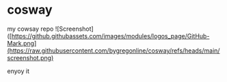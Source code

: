 # cosway
my cowsay repo
![Screenshot]([https://github.githubassets.com/images/modules/logos_page/GitHub-Mark.png](https://raw.githubusercontent.com/bygregonline/cosway/refs/heads/main/screenshot.png)


enyoy it

